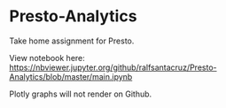 # Presto-Analytics
Take home assignment for Presto.


View notebook here: https://nbviewer.jupyter.org/github/ralfsantacruz/Presto-Analytics/blob/master/main.ipynb


Plotly graphs will not render on Github.
